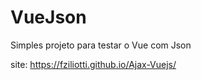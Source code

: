 # VueJson
Simples projeto para testar o Vue com Json

site: https://fziliotti.github.io/Ajax-Vuejs/
